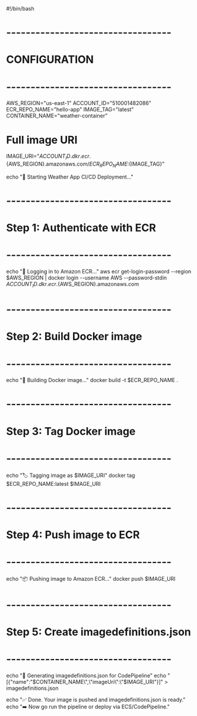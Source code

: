 #!/bin/bash

# ----------------------------------
# CONFIGURATION
# ----------------------------------
AWS_REGION="us-east-1"
ACCOUNT_ID="510001482086"
ECR_REPO_NAME="hello-app"
IMAGE_TAG="latest"
CONTAINER_NAME="weather-container"

# Full image URI
IMAGE_URI="${ACCOUNT_ID}.dkr.ecr.${AWS_REGION}.amazonaws.com/${ECR_REPO_NAME}:${IMAGE_TAG}"

echo "🚀 Starting Weather App CI/CD Deployment..."

# ----------------------------------
# Step 1: Authenticate with ECR
# ----------------------------------
echo "🔐 Logging in to Amazon ECR..."
aws ecr get-login-password --region $AWS_REGION | docker login --username AWS --password-stdin ${ACCOUNT_ID}.dkr.ecr.${AWS_REGION}.amazonaws.com

# ----------------------------------
# Step 2: Build Docker image
# ----------------------------------
echo "🐳 Building Docker image..."
docker build -t $ECR_REPO_NAME .

# ----------------------------------
# Step 3: Tag Docker image
# ----------------------------------
echo "🏷️ Tagging image as $IMAGE_URI"
docker tag $ECR_REPO_NAME:latest $IMAGE_URI

# ----------------------------------
# Step 4: Push image to ECR
# ----------------------------------
echo "📦 Pushing image to Amazon ECR..."
docker push $IMAGE_URI

# ----------------------------------
# Step 5: Create imagedefinitions.json
# ----------------------------------
echo "📝 Generating imagedefinitions.json for CodePipeline"
echo "[{\"name\":\"$CONTAINER_NAME\",\"imageUri\":\"$IMAGE_URI\"}]" > imagedefinitions.json

echo "✅ Done. Your image is pushed and imagedefinitions.json is ready."
echo "➡️ Now go run the pipeline or deploy via ECS/CodePipeline."

